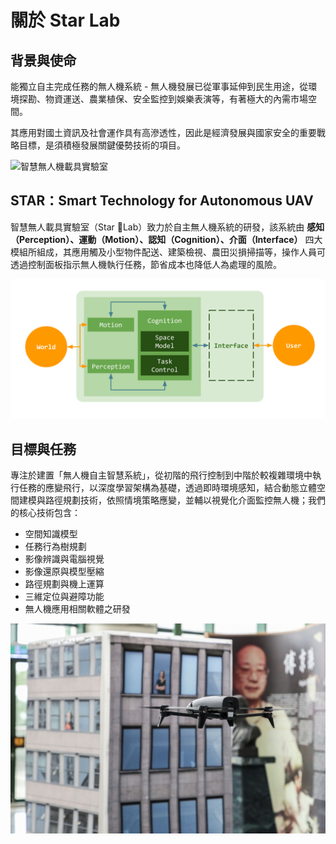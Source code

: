 # 關於 Star Lab

## 背景與使命

能獨立自主完成任務的無人機系統 - 無人機發展已從軍事延伸到民生用途，從環境探勘、物資運送、農業植保、安全監控到娛樂表演等，有著極大的內需市場空間。

其應用對國土資訊及社會運作具有高滲透性，因此是經濟發展與國家安全的重要戰略目標，是須積極發展關鍵優勢技術的項目。

![智慧無人機載具實驗室](/assets/images/all.jpg)

## STAR：Smart Technology for Autonomous UAV

智慧無人載具實驗室（Star Lab）致力於自主無人機系統的研發，該系統由 **感知（Perception）、運動（Motion）、認知（Cognition）、介面（Interface）** 四大模組所組成，其應用觸及小型物件配送、建築檢視、農田災損掃描等，操作人員可透過控制面板指示無人機執行任務，節省成本也降低人為處理的風險。

![四大模組](/assets/images/architecturesimple.png)

## 目標與任務

專注於建置「無人機自主智慧系統」，從初階的飛行控制到中階於較複雜環境中執行任務的應變飛行，以深度學習架構為基礎，透過即時環境感知，結合動態立體空間建模與路徑規劃技術，依照情境策略應變，並輔以視覺化介面監控無人機；我們的核心技術包含：​
- 空間知識模型
- 任務行為樹規劃
- 影像辨識與電腦視覺
- 影像還原與模型壓縮
- 路徑規劃與機上運算
- 三維定位與避障功能
- 無人機應用相關軟體之研發

![無人機掃描模型建築](/assets/images/buildinginspection.jpg)
